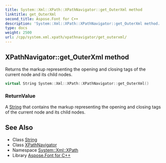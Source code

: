 ```yaml
---
title: System::Xml::XPath::XPathNavigator::get_OuterXml method
linktitle: get_OuterXml
second_title: Aspose.Font for C++
description: 'System::Xml::XPath::XPathNavigator::get_OuterXml method. Returns the markup representing the opening and closing tags of the current node and its child nodes in C++.'
type: docs
weight: 2500
url: /cpp/system.xml.xpath/xpathnavigator/get_outerxml/
---
```

## XPathNavigator::get_OuterXml method


Returns the markup representing the opening and closing tags of the current node and its child nodes.

```cpp
virtual String System::Xml::XPath::XPathNavigator::get_OuterXml()
```


### ReturnValue

A [String](../../../system/string/) that contains the markup representing the opening and closing tags of the current node and its child nodes.

## See Also

* Class [String](../../../system/string/)
* Class [XPathNavigator](../)
* Namespace [System::Xml::XPath](../../)
* Library [Aspose.Font for C++](../../../)
